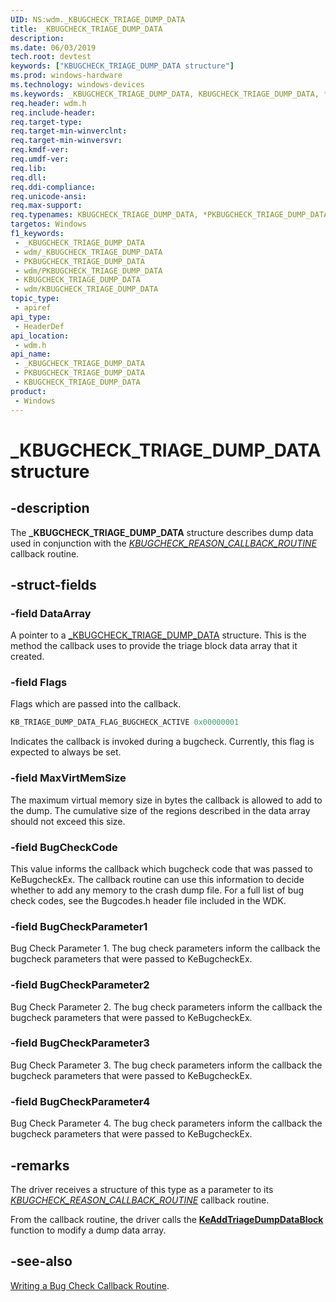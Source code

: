 ```yaml
---
UID: NS:wdm._KBUGCHECK_TRIAGE_DUMP_DATA
title: _KBUGCHECK_TRIAGE_DUMP_DATA
description: 
ms.date: 06/03/2019
tech.root: devtest
keywords: ["KBUGCHECK_TRIAGE_DUMP_DATA structure"]
ms.prod: windows-hardware
ms.technology: windows-devices
ms.keywords: _KBUGCHECK_TRIAGE_DUMP_DATA, KBUGCHECK_TRIAGE_DUMP_DATA, *PKBUGCHECK_TRIAGE_DUMP_DATA,
req.header: wdm.h
req.include-header: 
req.target-type: 
req.target-min-winverclnt: 
req.target-min-winversvr: 
req.kmdf-ver: 
req.umdf-ver: 
req.lib: 
req.dll: 
req.ddi-compliance: 
req.unicode-ansi: 
req.max-support: 
req.typenames: KBUGCHECK_TRIAGE_DUMP_DATA, *PKBUGCHECK_TRIAGE_DUMP_DATA
targetos: Windows
f1_keywords:
 - _KBUGCHECK_TRIAGE_DUMP_DATA
 - wdm/_KBUGCHECK_TRIAGE_DUMP_DATA
 - PKBUGCHECK_TRIAGE_DUMP_DATA
 - wdm/PKBUGCHECK_TRIAGE_DUMP_DATA
 - KBUGCHECK_TRIAGE_DUMP_DATA
 - wdm/KBUGCHECK_TRIAGE_DUMP_DATA
topic_type:
 - apiref
api_type:
 - HeaderDef
api_location:
 - wdm.h
api_name:
 - _KBUGCHECK_TRIAGE_DUMP_DATA
 - PKBUGCHECK_TRIAGE_DUMP_DATA
 - KBUGCHECK_TRIAGE_DUMP_DATA
product:
 - Windows
---
```


# _KBUGCHECK_TRIAGE_DUMP_DATA structure


## -description

The <b>_KBUGCHECK_TRIAGE_DUMP_DATA</b> structure describes dump data used in conjunction with the [*KBUGCHECK_REASON_CALLBACK_ROUTINE*](./nc-wdm-kbugcheck_reason_callback_routine.md) callback routine.

## -struct-fields

### -field DataArray

A pointer to a [_KBUGCHECK_TRIAGE_DUMP_DATA](ns-wdm-_ktriage_dump_data_array.md) structure. This is the method the callback uses to provide the triage block data array that it created.

### -field Flags

Flags which are passed into the callback.

```cpp
KB_TRIAGE_DUMP_DATA_FLAG_BUGCHECK_ACTIVE 0x00000001
```

Indicates the callback is invoked during a bugcheck.  Currently, this flag is expected to always be set.

### -field MaxVirtMemSize

The maximum virtual memory size in bytes the callback is allowed to add to the dump. The cumulative size of the regions described in the data array should not exceed this size.

### -field BugCheckCode

This value informs the callback which bugcheck code that was passed to KeBugcheckEx. The callback routine can use this information to decide whether to add any memory to the crash dump file. For a full list of bug check codes, see the Bugcodes.h header file included in the WDK.

### -field BugCheckParameter1

Bug Check Parameter 1. The bug check parameters inform the callback the bugcheck parameters that were passed to KeBugcheckEx.

### -field BugCheckParameter2

Bug Check Parameter 2. The bug check parameters inform the callback the bugcheck parameters that were passed to KeBugcheckEx.

### -field BugCheckParameter3

Bug Check Parameter 3. The bug check parameters inform the callback the bugcheck parameters that were passed to KeBugcheckEx.

### -field BugCheckParameter4

Bug Check Parameter 4. The bug check parameters inform the callback the bugcheck parameters that were passed to KeBugcheckEx.

## -remarks

The driver receives a structure of this type as a parameter to its [*KBUGCHECK_REASON_CALLBACK_ROUTINE*](./nc-wdm-kbugcheck_reason_callback_routine.md) callback routine.

From the callback routine, the driver calls the [**KeAddTriageDumpDataBlock**](./nf-wdm-keaddtriagedumpdatablock.md) function to modify a dump data array.

## -see-also

<a href="/windows-hardware/drivers/kernel/writing-a-bug-check-callback-routine">Writing a Bug Check Callback Routine</a>.

